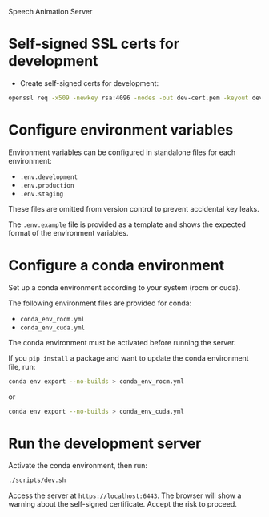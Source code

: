 Speech Animation Server

# Self-signed SSL certs for development

- Create self-signed certs for development:
``` bash
openssl req -x509 -newkey rsa:4096 -nodes -out dev-cert.pem -keyout dev-key.pem -days 3650
```


# Configure environment variables

Environment variables can be configured in standalone files for each environment:

- `.env.development`
- `.env.production`
- `.env.staging`

These files are omitted from version control to prevent accidental key leaks. 

The `.env.example` file is provided as a template and shows the expected format of the environment variables.

# Configure a conda environment

Set up a conda environment according to your system (rocm or cuda).

The following environment files are provided for conda:

- `conda_env_rocm.yml`
- `conda_env_cuda.yml`

The conda environment must be activated before running the server.

If you `pip install` a package and want to update the conda environment file, run:

``` bash
conda env export --no-builds > conda_env_rocm.yml
```

or

``` bash
conda env export --no-builds > conda_env_cuda.yml
```

# Run the development server

Activate the conda environment, then run:

``` bash
./scripts/dev.sh
```

Access the server at `https://localhost:6443`. The browser will show a warning about the self-signed certificate. Accept the risk to proceed.



